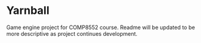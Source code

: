 # Yarnball
Game engine project for COMP8552 course.
Readme will be updated to be more descriptive as project continues development.
